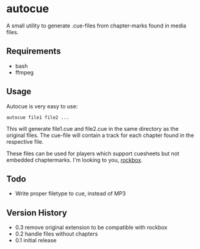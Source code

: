 autocue
=======

A small utility to generate .cue-files from chapter-marks found in media files.


Requirements
-------
* bash
* ffmpeg

Usage
-------

Autocue is very easy to use:

    autocue file1 file2 ...

This will generate file1.cue and file2.cue in the same directory as the original files.
The cue-file will contain a track for each chapter found in the respective file. 

These files can be used for players which support cuesheets but not embedded chaptermarks.
I'm looking to you, [rockbox](http://www.rockbox.org/).


Todo
-------

* Write proper filetype to cue, instead of MP3


Version History
-------

* 0.3 remove original extension to be compatible with rockbox
* 0.2 handle files without chapters
* 0.1 initial release
